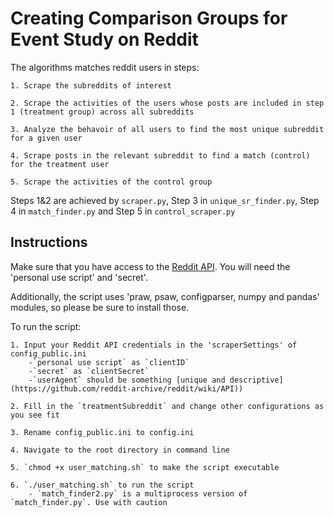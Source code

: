 # Creating Comparison Groups for Event Study on Reddit

The algorithms matches reddit users in steps:

    1. Scrape the subreddits of interest

    2. Scrape the activities of the users whose posts are included in step 1 (treatment group) across all subreddits

    3. Analyze the behavoir of all users to find the most unique subreddit for a given user

    4. Scrape posts in the relevant subreddit to find a match (control) for the treatment user

    5. Scrape the activities of the control group

Steps 1&2 are achieved by `scraper.py`, Step 3 in `unique_sr_finder.py`, Step 4 in `match_finder.py` and Step 5 in `control_scraper.py`

## Instructions

Make sure that you have access to the [Reddit API](https://www.reddit.com/prefs/apps). You will need the 'personal use script' and 'secret'.

Additionally, the script uses 'praw, psaw, configparser, numpy and pandas' modules, so please be sure to install those.

To run the script:

    1. Input your Reddit API credentials in the 'scraperSettings' of config_public.ini 
        -`personal use script` as `clientID`
        -`secret` as `clientSecret`
        -`userAgent` should be something [unique and descriptive](https://github.com/reddit-archive/reddit/wiki/API))

    2. Fill in the `treatmentSubreddit` and change other configurations as you see fit 

    3. Rename config_public.ini to config.ini

    4. Navigate to the root directory in command line

    5. `chmod +x user_matching.sh` to make the script executable

    6. `./user_matching.sh` to run the script 
        - `match_finder2.py` is a multiprocess version of `match_finder.py`. Use with caution
